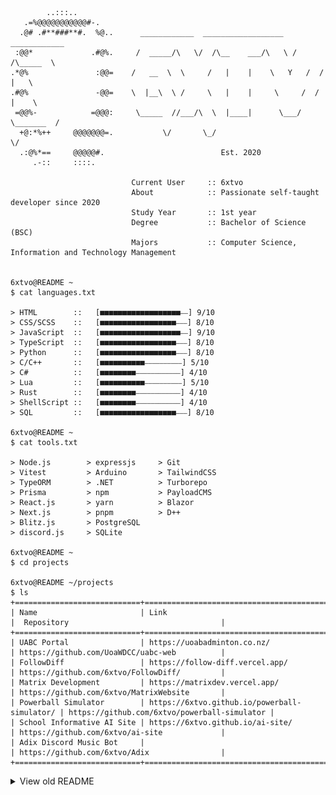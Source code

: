 ```ansi
        ..:::..         
   .=%@@@@@@@@@@@#-.    
  .@# .#**###**#.  %@..      ____________  __________________   ____________  
 :@@*             .#@%.     /  _____/\   \/  /\__    ___/\   \ /   /\_____  \      
.*@%               :@@=    /   __  \  \     /   |    |    \   Y   /  /   |   \ 
.#@%               -@@=    \  |__\  \ /     \   |    |     \     /  /    |    \
 =@@%-            =@@@:     \_____  //___/\  \  |____|      \___/   \_______  /
  +@:*%++     @@@@@@@=.           \/       \_/                              \/ 
  .:@%*==     @@@@@#.                          Est. 2020
     .-::     ::::.        

                           Current User     :: 6xtvo
                           About            :: Passionate self-taught developer since 2020
                           Study Year       :: 1st year
                           Degree           :: Bachelor of Science (BSC)
                           Majors           :: Computer Science, Information and Technology Management


6xtvo@README ~
$ cat languages.txt

> HTML        ::   [■■■■■■■■■■■■■■■■■■⎯⎯] 9/10
> CSS/SCSS    ::   [■■■■■■■■■■■■■■■■■⎯⎯⎯] 8/10
> JavaScript  ::   [■■■■■■■■■■■■■■■■■■⎯⎯] 9/10
> TypeScript  ::   [■■■■■■■■■■■■■■■■■⎯⎯⎯] 8/10
> Python      ::   [■■■■■■■■■■■■■■■■■⎯⎯⎯] 8/10
> C/C++       ::   [■■■■■■■■■■⎯⎯⎯⎯⎯⎯⎯⎯⎯⎯] 5/10
> C#          ::   [■■■■■■■■⎯⎯⎯⎯⎯⎯⎯⎯⎯⎯⎯⎯] 4/10
> Lua         ::   [■■■■■■■■■■⎯⎯⎯⎯⎯⎯⎯⎯⎯⎯] 5/10
> Rust        ::   [■■■■■■■■⎯⎯⎯⎯⎯⎯⎯⎯⎯⎯⎯⎯] 4/10
> ShellScript ::   [■■■■■■■■⎯⎯⎯⎯⎯⎯⎯⎯⎯⎯⎯⎯] 4/10
> SQL         ::   [■■■■■■■■■■■■■■■■■⎯⎯⎯] 8/10

6xtvo@README ~
$ cat tools.txt

> Node.js        > expressjs     > Git
> Vitest         > Arduino       > TailwindCSS
> TypeORM        > .NET          > Turborepo
> Prisma         > npm           > PayloadCMS
> React.js       > yarn          > Blazor
> Next.js        > pnpm          > D++
> Blitz.js       > PostgreSQL
> discord.js     > SQLite

6xtvo@README ~
$ cd projects

6xtvo@README ~/projects
$ ls
+============================+==============================================+==============================================+
| Name                       | Link                                         |  Repository                                  |
+============================+==============================================+==============================================+
| UABC Portal                | https://uoabadminton.co.nz/                  | https://github.com/UoaWDCC/uabc-web          |
| FollowDiff                 | https://follow-diff.vercel.app/              | https://github.com/6xtvo/FollowDiff/         |
| Matrix Development         | https://matrixdev.vercel.app/                | https://github.com/6xtvo/MatrixWebsite       |
| Powerball Simulator        | https://6xtvo.github.io/powerball-simulator/ | https://github.com/6xtvo/powerball-simulator |
| School Informative AI Site | https://6xtvo.github.io/ai-site/             | https://github.com/6xtvo/ai-site             |
| Adix Discord Music Bot     |                                              | https://github.com/6xtvo/Adix                |
+============================+==============================================+==============================================+
```

<!-- OLD -->
<details>
  <summary>View old README</summary>
  
  <picture>
    <img src="/github-metrics.svg" alt="Metrics">
  </picture>
  
  <h1>Projects</h1>
  <span>Some of my projects:</span>
  <ul>
    <li><a href="https://uoabadminton.co.nz/" target="blank" rel="noopener noreferrer">UABC Portal</a></li>
    <li><a href="https://follow-diff.vercel.app/" target="blank" rel="noopener noreferrer">FollowDiff</a></li>
    <li><a href="https://matrixdev.vercel.app/" target="blank" rel="noopener noreferrer">Matrix Development (Deprecated)</a></li>
    <li><a href="https://6xtvo.github.io/powerball-simulator/" target="blank" rel="noopener noreferrer">Powerball (Lottery) Simulator</a></li>
    <li><a href="https://6xtvo.github.io/ai-site/" target="blank" rel="noopener noreferrer">School Informative AI Site</a></li>
  </ul>
  
  <h1>Music</h1>
  <img src="https://lastfm-recently-played.vercel.app/api?user=tncz" alt="My scrobbles">
</details>
